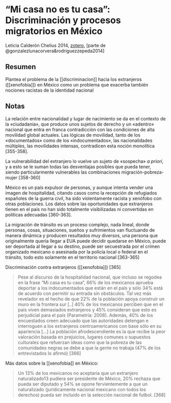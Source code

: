# “Mi casa no es tu casa”: Discriminación y procesos migratorios en México

Leticia Calderón Chelius 2014, [zotero](zotero://select/items/@calderonchelius2014), [parte de @gonzalezlunacorvera&rodriguezzepeda2014]

## Resumen

Plantea el problema de la [[discriminacion]] hacia los extranjeros ([[xenofobia]]) en México como un problema que exacerba también nociones racistas de la identidad nacional

## Notas

La relación entre nacionalidad y lugar de nacimiento se da en el contexto de la «ciudadanía», que produce unos sujetos de derecho y un «adentro» nacional que entra en franca contradicción con las condiciones de alta movilidad global actuales. Las lógicas de movilidad, tanto de los «documentados» como de los «indocumentados», las nacionalidades múltiples, las movilidades intensas, contradicen esta noción monolítica [355-358].

La vulnerabilidad del extranjero lo vuelve un sujeto de «sospecha» *a priori*, y a esto se le suman todas las desventajas posibles que pueda tener, siendo particularmente vulnerables las combinaciones migración-pobreza-mujer [358-360]

México es un país expulsor de personas, y aunque intenta vender una imagen de hospitalidad, citando casos como la recepción de refugiados españoles de la guerra civil, ha sido violentamente racista y xenófobo con otras poblaciones. Los datos sobre las oportunidades que extranjeros tienen en el país no han sido totalmente visibilizadas ni convertidas en políticas adecuadas [360-363].

La migración de tránsito es un proceso complejo, nada lineal, donde personas, cosas, situaciones, sueños y sufrimientos van fluctuando de manera dinámica y producen resultados muy diversos, una persona que originalmente quería llegar a EUA puede decidir quedarse en México, puede ser deportada al llegar a su destino, puede ser secuestrada por el crimen organizado mexicano o asesinada por la policía local o federal en el tránsito, todo esto solamente en el territorio nacional [363-365]

Discriminación contra extranjeros ([[xenofobia]]) [365]

>Pese al discurso de la hospitalidad nacional, que incluso se regodea en la frase “Mi casa es tu casa”, 66% de los mexicanos aprueba deportar a los indocumentados que están en el país y sólo 34% está de acuerdo con permitir su entrada sin obstáculos. Tal vez más revelador es el hecho de que 22% de la población apoya construir un muro en la frontera sur \[..\] 40% de los mexicanos perciben que en el país viven demasiados extranjeros y 45% consideran que esto es perjudicial para el país (Parametría: 2008). Además, 40% de los encuestados creen adecuado que las autoridades detengan e interroguen a los extranjeros centroamericanos con base sólo en su apariencia \[...\] La población afrodescendiente es la que recibe la peor valoración basada en prejuicios, lugares comunes o supuestos culturales que refuerzan ideas como que la pobreza de las comunidades negras se debe a que la gente no trabaja (47% de los entrevistados lo afirmó) [366]

Más datos sobre la [[xenofobia]] en México:

>Un 13% de los mexicanos no aceptaría que un extranjero naturalizado13 pudiera ser presidente de México, 20% rechaza que pueda ser diputado y 54% se opone fervientemente a que un naturalizado (jurídicamente nacional mexicano con todos los derechos) pueda ser incluido en la selección nacional de futbol. [368]
